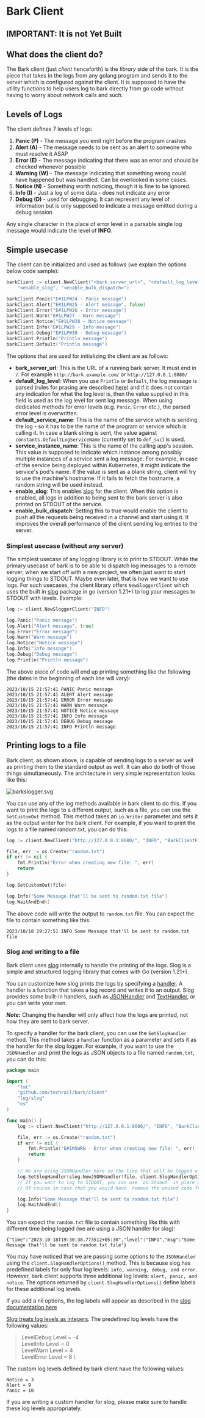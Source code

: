 # Bark Client

## IMPORTANT: It is not Yet Built

## What does the client do?
The Bark client (just _client_ henceforth) is the _library_ side of the bark. It is the piece that takes in the logs from any golang program and sends it to the server which is configured against the client. It is supposed to have the utility functions to help users log to bark directly from go code without having to worry about network calls and such.

## Levels of Logs
The client defines 7 levels of logs:

1. **Panic (P)** - The message you emit right before the program crashes
2. **Alert (A)** - The message needs to be sent as an alert to someone who must resolve it ASAP
3. **Error (E)** - The message indicating that there was an error and should be checked whenever possible
4. **Warning (W)** - The message indicating that something wrong could have happened but was handled. Can be overlooked in some cases.
5. **Notice (N)** - Something worth noticing, though it is fine to be ignored.
6. **Info (I)** - Just a log of some data - does not indicate any error
7. **Debug (D)** - used for debugging. It can represent any level of information but is only supposed to indicate a message emitted during a debug session

Any single character in the place of error level in a parsable single log message would indicate the level of **INFO**.

## Simple usecase
The client can be initialized and used as follows (we explain the options below code sample):

```go
barkClient := client.NewClient("<bark_server_url>", "<default_log_level>", "<default_service_name>", "<service_instance_name>", 
    "<enable_slog", "<enable_bulk_dispatch>")

barkClient.Panic("E#1LPW24 - Panic message")
barkClient.Alert("E#1LPW25 - Alert message", false)
barkClient.Error("E#1LPW26 - Error message")
barkClient.Warn("E#1LPW27 - Warn message")
barkClient.Notice("E#1LPW28 - Notice message")
barkClient.Info("E#1LPW29 - Info message")
barkClient.Debug("E#1LPW30 - Debug message")
barkClient.Println("Println message")
barkClient.Default("Println message")
```

The options that are used for initializing the client are as follows:

- **bark_server_url**: This is the URL of a running bark server. It must end in `/`. For example `http://bark.example.com/` or `http://127.0.0.1:8080/`
- **default_log_level**: When you use `Println` or `Default`, the log message is parsed (rules for prasing are described [here](../_nocode/docs/log-string-parsing-in-bark.md)) and if it does not contain any indication for what the log level is, then the value supplied in this field is used as the log level for sent log message. When using dedicated methods for error levels (e.g. `Panic`, `Error` etc.), the parsed error level is overwritten.
- **default_service_name**: This is the name of the service which is sending the log - so it has to be the name of the program or service which is calling it. In case a blank string is sent, the value against `constants.DefaultLogServiceName` (currently set to `def_svc`) is used.
- **service_instance_name**: This is the name of the calling app's session. This value is supposed to indicate which instance among possibly multiple instances of a service sent a log message. For example, in case of the service being deployed within Kubernetes, it might indicate the service's pod's name. If the value is sent as a blank string, client will try to use the machine's hostname. If it fails to fetch the hostname, a random string will be used instead.
- **enable_slog**: This enables [slog](https://go.dev/blog/slog) for the client. When this option is enabled, all logs in addition to being sent to the bark server is also printed on STDOUT of the service.
- **enable_bulk_dispatch**: Setting this to true would enable the client to push all the requests being received in a channel and start using it. It improves the overall performance of the client sending log entries to the server.

### Simplest usecase (without any server)
The simplest usecase of any logging library is to print to STDOUT. While the primary usecase of bark is to be able to dispatch log messages to a remote server, when we start off with a new project, we often just want to start logging things to STDOUT. Maybe even later, that is how we want to use logs. For such usecases, the client library offers `NewSloggerClient` which uses the built in [slog](https://go.dev/blog/slog) package in go (version 1.21+) to log your messages to STDOUT with levels. Example:

```go
log := client.NewSloggerClient("INFO")

log.Panic("Panic message")
log.Alert("Alert message", true)
log.Error("Error message")
log.Warn("Warn message")
log.Notice("Notice message")
log.Info("Info message")
log.Debug("Debug message")
log.Println("Println message")
```
The above piece of code will end up printing something like the following (the dates in the beginning of each line will vary):

```
2023/10/15 21:57:41 PANIC Panic message
2023/10/15 21:57:41 ALERT Alert message
2023/10/15 21:57:41 ERROR Error message
2023/10/15 21:57:41 WARN Warn message
2023/10/15 21:57:41 NOTICE Notice message
2023/10/15 21:57:41 INFO Info message
2023/10/15 21:57:41 DEBUG Debug message
2023/10/15 21:57:41 INFO Println message
```

## Printing logs to a file
Bark client, as shown above, is capable of sending logs to a server as well as printing them to the standard output as well. It can also do both of those things simultaneously. The architecture in very simple representation looks like this:

![barkslogger.svg](../_nocode/images/barkslogger.svg)

You can use any of the log methods available in bark client to do this. If you want to print the logs to a different output, such as a file, you can use the `SetCustomOut` method. This method takes an `io.Writer` parameter and sets it as the output writer for the bark client. For example, if you want to print the logs to a file named random.txt, you can do this:

```go
log := client.NewClient("http://127.0.0.1:8080/", "INFO", "BarkClientFileTest", "TestClientSession", true, false)

file, err := os.Create("random.txt")
if err != nil {
	fmt.Println("Error when creating new file: ", err)
	return
}

log.SetCustomOut(file)

log.Info("Some Message that'll be sent to random.txt file")
log.WaitAndEnd()
```
The above code will write the output to `random.txt` file. You can expect the file to contain something like this:

```text
2023/10/18 19:27:51 INFO Some Message that'll be sent to random.txt file
```

### Slog and writing to a file

Bark client uses [slog](https://go.dev/blog/slog) internally to handle the printing of the logs. Slog is a simple and structured logging library that comes with Go (version 1.21+).

You can customize how slog prints the logs by specifying a [handler](https://pkg.go.dev/log/slog#Handler). A handler is a function that takes a log record and writes it to an output. Slog provides some built-in handlers, such as [JSONHandler](https://pkg.go.dev/log/slog#JSONHandler) and [TextHandler](https://pkg.go.dev/log/slog#TextHandler), or you can write your own.

**_Note:_** Changing the handler will only affect how the logs are printed, not how they are sent to bark server.

To specify a handler for the bark client, you can use the `SetSlogHandler` method. This method takes a `handler` function as a parameter and sets it as the handler for the slog logger. For example, if you want to use the `JSONHandler` and print the logs as JSON objects to a file named `random.txt`, you can do this:

```go
package main

import (
	"fmt"
	"github.com/techrail/bark/client"
	"log/slog"
	"os"
)

func main() {
	log := client.NewClient("http://127.0.0.1:8080/", "INFO", "BarkClientFileTest", "TestClientSession", true, false)

	file, err := os.Create("random.txt")
	if err != nil {
		fmt.Println("E#1M5WRN - Error when creating new file: ", err)
		return
	}

	// We are using JSONHandler here so the line that will be logged will actually be a JSON string
	log.SetSlogHandler(slog.NewJSONHandler(file, client.SlogHandlerOptions()))
	// If you want to log to STDOUT, you can use `os.Stdout` in place of the `file` as writer 
	// Of course in case that you would have  remove the unused code from above.

	log.Info("Some Message that'll be sent to random.txt file")
	log.WaitAndEnd()
}
```
You can expect the `random.txt` file to contain something like this with different time being logged (we are using a JSON handler for slog):

```text
{"time":"2023-10-18T19:30:38.773512+05:30","level":"INFO","msg":"Some Message that'll be sent to random.txt file"}
```

You may have noticed that we are passing some options to the `JSONHandler` using the `client.SlogHandlerOptions()` method. This is because slog has predefined labels for only four log levels: `info, warning, debug, and error`. However, bark client supports three additional log levels: `alert, panic, and notice`. The options returned by `client.SlogHandlerOptions()` define labels for these additional log levels.

If you add a nil options, the log labels will appear as described in the [slog documentation here](https://pkg.go.dev/log/slog#Level.String)

[Slog treats log levels as integers](https://pkg.go.dev/log/slog#Level). The predefined log levels have the following values:

> LevelDebug Level = -4 \
> LevelInfo  Level = 0 \
> LevelWarn  Level = 4 \
> LevelError Level = 8 \

The custom log levels defined by bark client have the following values:

```
Notice = 3
Alert = 9
Panic = 10
```

If you are writing a custom handler for slog, please make sure to handle these log levels appropriately.